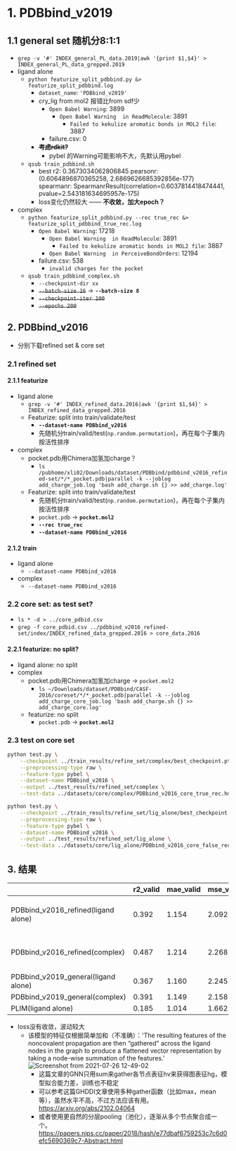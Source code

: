 # 1. PDBbind_v2019
## 1.1 general set 随机分8:1:1
- `grep -v '#' INDEX_general_PL_data.2019|awk '{print $1,$4}' > INDEX_general_PL_data_grepped.2019`
- ligand alone
    - `python featurize_split_pdbbind.py &> featurize_split_pdbbind.log`
        - `dataset_name`: `'PDBbind_v2019'`
        - cry_lig from mol2 报错比from sdf少
            - `Open Babel Warning`: 3899
                - `Open Babel Warning  in ReadMolecule`: 3891
                    - `Failed to kekulize aromatic bonds in MOL2 file`: 3887
            - failure.csv: 0
        - ~~**考虑rdkit?**~~
            - pybel 的Warning可能影响不大，先默认用pybel
    - `qsub train_pdbbind.sh`
        - best r2: 0.3673034062806845 pearsonr: (0.6064896870365258, 2.6869626685392856e-177) spearmanr: SpearmanrResult(correlation=0.6037814418474441, pvalue=2.543181634695957e-175)
        - loss变化仍然较大 —— **不收敛，加大epoch？**
- complex
    - `python featurize_split_pdbbind.py --rec true_rec &> featurize_split_pdbbind_true_rec.log`
        - `Open Babel Warning`: 17218
            - `Open Babel Warning  in ReadMolecule`: 3891
                - `Failed to kekulize aromatic bonds in MOL2 file`: 3887
            - `Open Babel Warning  in PerceiveBondOrders`: 12194
        - failure.csv: 538
            - `invalid charges for the pocket`
    - `qsub train_pdbbind_complex.sh`
        - `--checkpoint-dir xx`
        - ~~`--batch-size 16`~~ -> **`--batch-size 8`**
        - ~~`--checkpoint-iter 100`~~
        - ~~`--epochs 200`~~
## 2. PDBbind_v2016
- 分别下载refined set & core set
### 2.1 refined set
#### 2.1.1 featurize
- ligand alone
    - `grep -v '#' INDEX_refined_data.2016|awk '{print $1,$4}' > INDEX_refined_data_grepped.2016`
    - Featurize: split into train/validate/test
        - **`--dataset-name PDBbind_v2016`**
        - 先随机分train/valid/test(`np.random.permutation`)，再在每个子集内按活性排序
- complex
    - pocket.pdb用Chimera加氢加charge？
        - `ls /pubhome/xli02/Downloads/dataset/PDBbind/pdbbind_v2016_refined-set/*/*_pocket.pdb|parallel -k --joblog add_charge_job.log 'bash add_charge.sh {} >> add_charge.log'`
    - Featurize: split into train/validate/test
        - 先随机分train/valid/test(`np.random.permutation`)，再在每个子集内按活性排序
        - `pocket.pdb` -> **`pocket.mol2`**
        - **`--rec true_rec`**
        - **`--dataset-name PDBbind_v2016`**
#### 2.1.2 train
- ligand alone
    - `--dataset-name PDBbind_v2016`
- complex
    - `--dataset-name PDBbind_v2016`
### 2.2 core set: as test set?
- `ls * -d > ../core_pdbid.csv`
- `grep -f core_pdbid.csv ../pdbbind_v2016_refined-set/index/INDEX_refined_data_grepped.2016 > core_data.2016`
#### 2.2.1 featurize: no split?
- ligand alone: no split
- complex
    - pocket.pdb用Chimera加氢加charge -> `pocket.mol2`
        - `ls ~/Downloads/dataset/PDBbind/CASF-2016/coreset/*/*_pocket.pdb|parallel -k --joblog add_charge_core_job.log 'bash add_charge.sh {} >> add_charge_core.log'`
    - featurize: no split
        - `pocket.pdb` -> **`pocket.mol2`**
### 2.3 test on core set
```bash
python test.py \
    --checkpoint ../train_results/refine_set/complex/best_checkpoint.pth \
    --preprocessing-type raw \
    --feature-type pybel \
    --dataset-name PDBbind_v2016 \
    --output ../test_results/refined_set/complex \
    --test-data ../datasets/core/complex/PDBbind_v2016_core_true_rec.hdf &> test_complex.log
```

```bash
python test.py \
    --checkpoint ../train_results/refine_set/lig_alone/best_checkpoint.pth \
    --preprocessing-type raw \
    --feature-type pybel \
    --dataset-name PDBbind_v2016 \
    --output ../test_results/refined_set/lig_alone \
    --test-data ../datasets/core/lig_alone/PDBbind_v2016_core_false_rec.hdf &> test_lig_alone.log
```
## 3. 结果

||r2_valid|mae_valid|mse_valid|pearsonr_valid|spearmanr_valid|r2_test|mae_test|mse_test|pearsonr_test|spearmanr_test|loss|
|--|--|--|--|--|--|--|--|--|--|--|--|
|PDBbind_v2016_refined(ligand alone)|0.392|1.154|2.092|0.626|0.619|0.374|1.384|2.948|0.632|0.626|![total_loss](https://user-images.githubusercontent.com/54713559/126934369-b4582390-93ca-4950-98ba-aa840caf24c4.png) ![loss_y_10](https://user-images.githubusercontent.com/54713559/126934403-361e6c1f-32f1-4f7e-b052-02c81a648da9.png) ![loss_y_10_x_tail1000](https://user-images.githubusercontent.com/54713559/126934432-b37e74cb-ea43-423a-a86c-891093aec6df.png)|
|PDBbind_v2016_refined(complex)|0.487|1.214|2.268|0.698|0.698|0.523|1.199|2.246|0.742|0.751|![loss_total](https://user-images.githubusercontent.com/54713559/126934149-300e3de8-98a5-4bbf-a963-19d0664d2b49.png) ![loss_y_10](https://user-images.githubusercontent.com/54713559/126934310-65230241-3fac-4142-b4e0-f0f99cf293b8.png) ![loss_y_10_x_tail1000](https://user-images.githubusercontent.com/54713559/126934259-aa422e5a-a798-4712-9d21-820e16e054e6.png)|
|PDBbind_v2019_general(ligand alone)|0.367|1.160|2.245|0.606|0.604|||||||
|PDBbind_v2019_general(complex)|0.391|1.149|2.158|0.642|0.649|||||||
|PLIM(ligand alone)|0.185|1.014|1.662|0.434|0.404|||||||
- loss没有收敛，波动较大
    - 该模型的特征仅根据简单加和（不准确）：'The resulting features of the noncovalent propagation are then “gathered” across the ligand nodes in the graph to produce
a flattened vector representation by taking a node-wise summation of the features.'   
    ![Screenshot from 2021-07-26 12-49-02](https://user-images.githubusercontent.com/54713559/126934592-76d03903-25d4-49f9-a002-56682a503b7f.png)
        - 这篇文章的GNN只用sum来gather各节点表征hv来获得图表征hg，模型拟合能力差，训练也不稳定
        - 可以参考这篇GHDDI文章使用多种gather函数（比如max，mean等），虽然水平不高，不过方法应该有用。https://arxiv.org/abs/2102.04064
        - 或者使用更自然的分层pooling（池化），逐渐从多个节点聚合成一个。https://papers.nips.cc/paper/2018/hash/e77dbaf6759253c7c6d0efc5690369c7-Abstract.html
